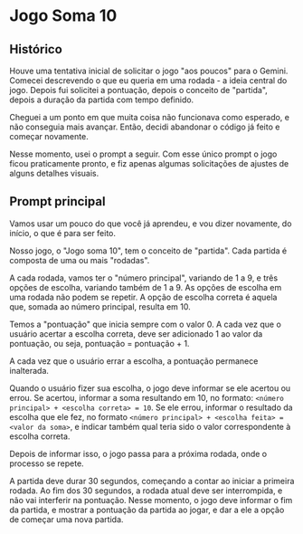 # Jogo Soma 10

## Histórico

Houve uma tentativa inicial de solicitar o jogo "aos poucos" para o Gemini. Comecei descrevendo o que eu queria em uma rodada - a ideia central do jogo. Depois fui solicitei a pontuação, depois o conceito de "partida", depois a duração da partida com tempo definido.

Cheguei a um ponto em que muita coisa não funcionava como esperado, e não conseguia mais avançar. Então, decidi abandonar o código já feito e começar novamente.

Nesse momento, usei o prompt a seguir. Com esse único prompt o jogo ficou praticamente pronto, e fiz apenas algumas solicitações de ajustes de alguns detalhes visuais.

## Prompt principal

Vamos usar um pouco do que você já aprendeu, e vou dizer novamente, do início, o que é para ser feito.

Nosso jogo, o "Jogo soma 10", tem o conceito de "partida". Cada partida é composta de uma ou mais "rodadas".

A cada rodada, vamos ter o "número principal", variando de 1 a 9, e três opções de escolha, variando também de 1 a 9. As opções de escolha em uma rodada não podem se repetir. A opção de escolha correta é aquela que, somada ao número principal, resulta em 10.

Temos a "pontuação" que inicia sempre com o valor 0. A cada vez que o usuário acertar a escolha correta, deve ser adicionado 1 ao valor da pontuação, ou seja, pontuação = pontuação + 1.

A cada vez que o usuário errar a escolha, a pontuação permanece inalterada.

Quando o usuário fizer sua escolha, o jogo deve informar se ele acertou ou errou. Se acertou, informar a soma resultando em 10, no formato: `<número principal> + <escolha correta> = 10`. Se ele errou, informar o resultado da escolha que ele fez, no formato `<número principal> + <escolha feita> = <valor da soma>`, e indicar também qual teria sido o valor correspondente à escolha correta.

Depois de informar isso, o jogo passa para a próxima rodada, onde o processo se repete.

A partida deve durar 30 segundos, começando a contar ao iniciar a primeira rodada. Ao fim dos 30 segundos, a rodada atual deve ser interrompida, e não vai interferir na pontuação. Nesse momento, o jogo deve informar o fim da partida, e mostrar a pontuação da partida ao jogar, e dar a ele a opção de começar uma nova partida.